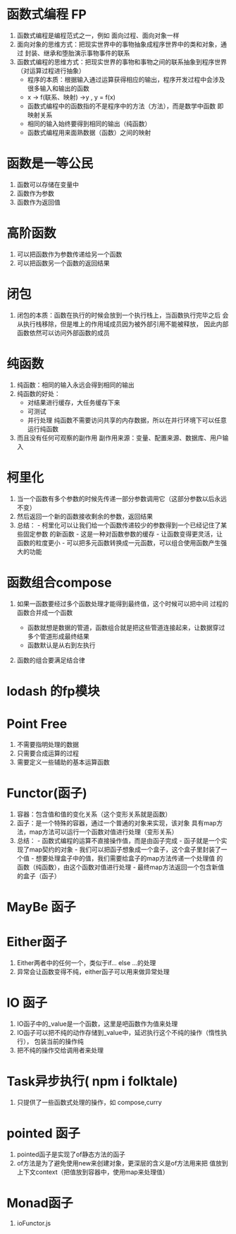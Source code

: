# 函数式编程 FP
1. 函数式编程是编程范式之一，例如 面向过程、面向对象一样
2. 面向对象的思维方式：把现实世界中的事物抽象成程序世界中的类和对象，通过
   封装、继承和堕胎演示事物事件的联系
3. 函数式编程的思维方式：把现实世界的事物和事物之间的联系抽象到程序世界（对运算过程进行抽象）
   - 程序的本质：根据输入通过运算获得相应的输出，程序开发过程中会涉及很多输入和输出的函数
   - x -> f(联系、映射) ->y , y = f(x)
   - 函数式编程中的函数指的不是程序中的方法（方法），而是数学中函数
     即映射关系
   - 相同的输入始终要得到相同的输出（纯函数）
   - 函数式编程用来面熟数据（函数）之间的映射

# 函数是一等公民
1. 函数可以存储在变量中
2. 函数作为参数
3. 函数作为返回值

# 高阶函数
1. 可以把函数作为参数传递给另一个函数
2. 可以把函数另一个函数的返回结果


# 闭包
1. 闭包的本质：函数在执行的时候会放到一个执行栈上，当函数执行完毕之后
   会从执行栈移除，但是堆上的作用域成员因为被外部引用不能被释放，
   因此内部函数依然可以访问外部函数的成员 

# 纯函数
1. 纯函数：相同的输入永远会得到相同的输出
2. 纯函数的好处：
   - 对结果进行缓存，大任务缓存下来
   - 可测试
   - 并行处理
     纯函数不需要访问共享的内存数据，所以在并行环境下可以任意运行纯函数
3. 而且没有任何可观察的副作用
   副作用来源：变量、配置来源、数据库、用户输入

# 柯里化
1. 当一个函数有多个参数的时候先传递一部分参数调用它（这部分参数以后永远不变）
2. 然后返回一个新的函数接收剩余的参数，返回结果
3. 总结：
       - 柯里化可以让我们给一个函数传递较少的参数得到一个已经记住了某些固定参数
         的新函数
       - 这是一种对函数参数的缓存
       - 让函数变得更灵活，让函数的粒度更小
       - 可以把多元函数转换成一元函数，可以组合使用函数产生强大的功能

# 函数组合compose
1. 如果一函数要经过多个函数处理才能得到最终值，这个时候可以把中间
   过程的函数合并成一个函数
   - 函数就想是数据的管道，函数组合就是把这些管道连接起来，让数据穿过多个管道形成最终结果
   - 函数默认是从右到左执行
   
2. 函数的组合要满足结合律


# lodash 的fp模块

# Point Free
1. 不需要指明处理的数据
2. 只需要合成运算的过程
3. 需要定义一些辅助的基本运算函数


# Functor(函子)
1. 容器：包含值和值的变化关系（这个变形关系就是函数）
2. 函子：是一个特殊的容器，通过一个普通的对象来实现，该对象
        具有map方法，map方法可以运行一个函数对值进行处理（变形关系）
3. 总结：
       - 函数式编程的运算不直接操作值，而是由函子完成
       - 函子就是一个实现了map契约的对象
       - 我们可以把函子想象成一个盒子，这个盒子里封装了一个值
       - 想要处理盒子中的值，我们需要给盒子的map方法传递一个处理值
         的函数（纯函数），由这个函数对值进行处理
       - 最终map方法返回一个包含新值的盒子（函子）

# MayBe 函子

# Either函子
1. Either两者中的任何一个，类似于if... else ...的处理
2. 异常会让函数变得不纯，either函子可以用来做异常处理

# IO 函子
1. IO函子中的_value是一个函数，这里是吧函数作为值来处理
2. IO函子可以把不纯的动作存储到_value中，延迟执行这个不纯的操作（惰性执行），
   包装当前的操作纯
3. 把不纯的操作交给调用者来处理

# Task异步执行( npm i folktale)
1. 只提供了一些函数式处理的操作，如 compose,curry

# pointed 函子
1. pointed函子是实现了of静态方法的函子
2. of方法是为了避免使用new来创建对象，更深层的含义是of方法用来把
   值放到上下文context（把值放到容器中，使用map来处理值）

# Monad函子
1. ioFunctor.js












